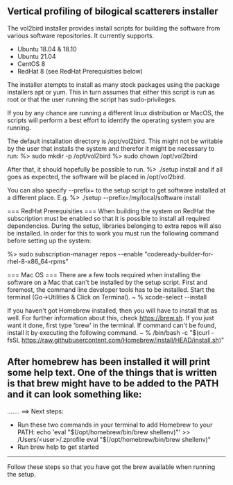 ## Vertical profiling of bilogical scatterers installer
The vol2bird installer provides install scripts for building the software from various software repositories. It currently supports.
 + Ubuntu 18.04 & 18.10
 + Ubuntu 21.04
 + CentOS 8
 + RedHat 8 (see RedHat Prerequisities below)

The installer atempts to install as many stock packages using the package installers apt or yum. This in turn assumes that either this script is run as root or that the user running the script has sudo-privileges.

If you by any chance are running a different linux distribution or MacOS, the scripts will perform a best effort to identify the operating system you are running.

The default installation directory is /opt/vol2bird. This might not be writable by the user that installs the system and therefor it might be necessary to
run:
%> sudo mkdir -p /opt/vol2bird
%> sudo chown <usr> /opt/vol2bird

After that, it should hopefully be possible to run.
%> ./setup install 
and if all goes as expected, the software will be placed in /opt/vol2bird. 

You can also specify --prefix=<path> to the setup script to get software installed at a different place. E.g.
%> ./setup --prefix=/my/local/software install


=== RedHat Prerequisities ===
When building the system on RedHat the subscription must be enabled so that it is possible to install all required dependencies. 
During the setup, libraries belonging to extra repos will also be installed. In order for this to work you must run the following
command before setting up the system:

%> sudo subscription-manager repos --enable "codeready-builder-for-rhel-8-x86_64-rpms"

=== Mac OS ===
There are a few tools required when installing the software on a Mac that can't be installed by the setup script. First and foremost, the command line developer tools has to be installed. Start the terminal (Go->Utilities & Click on Terminal).
~ % xcode-select --install

If you haven't got Homebrew installed, then you will have to install that as well. For further information about this, check https://brew.sh. If you just want it done, first type 'brew' in the terminal. If command can't be found, install it by executing the following command.
~ % /bin/bash -c "$(curl -fsSL https://raw.githubusercontent.com/Homebrew/install/HEAD/install.sh)"

After homebrew has been installed it will print some help text. One of the things that is written is that brew might have to be added to the PATH and it can look something like:
-----------------------------------
.......
==> Next steps:
- Run these two commands in your terminal to add Homebrew to your PATH:
    echo 'eval "$(/opt/homebrew/bin/brew shellenv)"' >> /Users/<user>/.zprofile
    eval "$(/opt/homebrew/bin/brew shellenv)"
- Run brew help to get started
-----------------------------------

Follow these steps so that you have got the brew available when running the setup.

